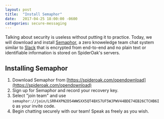 ```yaml
---
layout: post
title:  "Install Semaphor"
date:   2017-04-25 18:00:00 -0600
categories: secure-messaging
---
```

Talking about security is useless without putting it to practice. Today, we will
download and install [Semaphor](https://spideroak.com/personal/semaphor), a
zero knoweledge team chat system similar to [Slack](https://slack.com) that is
encrypted from end-to-end and no plain text or identifiable information is
stored on SpiderOak's servers.

## Installing Semaphor <i class="fa fa-mobile"></i> <i class="fa fa-android"></i> <i class="fa fa-apple"></i> <i class="fa fa-linux"></i> <i class="fa fa-windows"></i>
1. Download Semaphor from [https://spideroak.com/opendownload](https://spideroak.com/opendownload)
2. Sign up for Semaphor and record your recovery key.
3. Select "join team" and use `semaphor://join/LSRR4XPN2D54WWSXX5QT4BXS7UF5WJPWV44BDE74EB26CTCHB6IQ` as your invite code.
4. Begin chatting securely with our team! Speak as freely as you wish.
